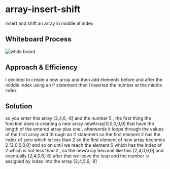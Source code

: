 # array-insert-shift
Insert and shift an array in middle at index

## Whiteboard Process
![white board](https://i.ibb.co/F3RtdCp/Whiteboard-1.png)
## Approach & Efficiency
I decided to create a new array and then add elements before and after the middle index using an if statement 
then I inserted the number at the middle index 
## Solution
so you enter this array [2,4,6,-8] and the number 5 , the first thing the function does is creating a new array
newArray[0,0,0,0,0] that have the length of the entered array plus one ,
afterwords it loops through the values of the first array and through an if statement 
so the first element 2 has the index of zero which is less than 2 so
the first element of new array becomes 2
[2,0,0,0,0]
and so on until we reach the element 6
which has the index of 2 which is not less than 2 , so the newArray become like this 
[2,4,0,6,0]
and eventually 
[2,4,0,6,-8]
after that we leave the loop
and the number is assigned by index into the array
[2,4,5,6,-8]